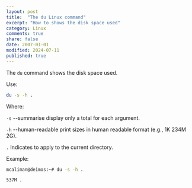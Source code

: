 ```yaml
---
layout: post
title:  "The du Linux command"
excerpt: "How to shows the disk space used"
category: Linux
comments: true
share: false
date: 2007-01-01
modified: 2024-07-11
published: true
---
```


The `du` command shows the disk space used.

Use:
```bash
du -s -h .
```
Where:

`-s` --summarise display only a total for each argument.


`-h`  --human-readable print sizes in human readable format (e.g., 1K 234M 2G).

`.` Indicates to apply to the current directory.

Example:
```bash
mcaliman@deimos:~# du -s -h .

537M .
```